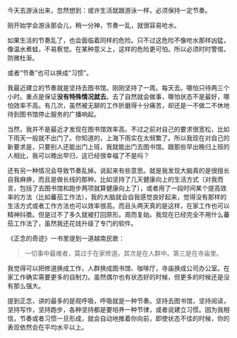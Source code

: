 今天去游泳出来，忽然想到：或许生活就跟游泳一样，必须保持一定节奏。

刚开始学会游泳那会儿，稍一分神，节奏一乱，就很容易呛水。

如果生活的节奏乱了，也会面临着同样的危险。只不过这危险不像呛水那样凶猛，像温水煮蛙，不易察觉。在某种意义上，这样的危险更可怕。所以必须时时警惕，防微杜渐。

或者“节奏”也可以换成“习惯”。

我最近建立的节奏就是坚持去图书馆。刚刚坚持了一周。每天去。哪怕只待两三个小时。重点是保证**没有特殊情况就去**。去了自然就会做事，哪怕状态不是最好，哪怕效率不高。有几次，虽然被无聊的工作折磨得十分痛苦，却还是一不做二不休地待到图书馆停止服务的广播响起。

当然，我并不是最近才发现在图书馆效率高。不过之前对自己的要求很宽松，比如下雨天一般就不出门了。你知道的，上海下雨实在太频繁了。所以我现在对自己的新要求是，只要别人还能出门上班，我就能出门去图书馆。跟那些早出晚归上班的人相比，我可以晚出早归，这已经很幸福了不是吗？

还有另一种情况会导致节奏乱掉。说起来有些意思。就是我发现大脑真的是很擅长自我麻痹，而且是做长线的那种。比如坚持了几天健康向上的生活方式（对我而言，包括了去图书馆和跑步两项就算健康向上了），或者用了一段时间某个提高效率的方法（比如蕃茄工作法），我的大脑就会自我感觉良好起来，觉得没有那样的生活方式或者工作方法也可以效率很高。而且头两天真的是这样，在家工作也可以精神抖擞。但是过不了多久就被打回原形。周而复始。我现在已经完全不用什么蕃茄工作法了，虽然我还花钱升级了专门的软件。

《正念的奇迹》一书里提到一道越南民歌：
>一切事中最难者，莫过于在家修道。其次是在人群中。第三是在寺庙里。

我觉得可以把修道换成工作，人群换成图书馆、咖啡厅，寺庙换成公司办公室。在家工作确实需要更多的自制力。虽然偶尔也有状态好的时候，但更多的时候还是没有那么强大。

提到正念，讲的最多的是观呼吸，呼吸就是一种节奏。坚持去图书馆，坚持阅读，坚持写作，坚持跑步，各种坚持都是要培养一种节律，或者说建立习惯。因为我相信，节奏或者习惯一旦形成，就会自动地推着你向前，即使状态不佳的时候，你的表现依然会在平均水平以上。
